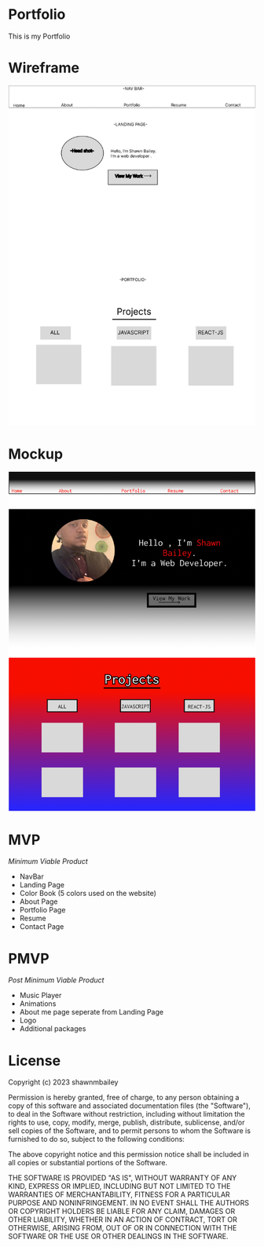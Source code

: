 # Portfolio
This is my Portfolio 

# Wireframe
![Wireframe](Wireframe.png)
# Mockup
![Mockup](Mockup.png)
# MVP
*Minimum Viable Product*

- NavBar
- Landing Page
- Color Book (5 colors used on the website)
- About Page
- Portfolio Page
- Resume
- Contact Page

# PMVP
 *Post Minimum Viable Product*
 - Music Player
 - Animations
 - About me page seperate from Landing Page
 - Logo
 - Additional packages

 # License 
 Copyright (c) 2023 shawnmbailey

Permission is hereby granted, free of charge, to any person obtaining a copy of this software and associated documentation files (the "Software"), to deal in the Software without restriction, including without limitation the rights to use, copy, modify, merge, publish, distribute, sublicense, and/or sell copies of the Software, and to permit persons to whom the Software is furnished to do so, subject to the following conditions:

The above copyright notice and this permission notice shall be included in all copies or substantial portions of the Software.

THE SOFTWARE IS PROVIDED "AS IS", WITHOUT WARRANTY OF ANY KIND, EXPRESS OR IMPLIED, INCLUDING BUT NOT LIMITED TO THE WARRANTIES OF MERCHANTABILITY, FITNESS FOR A PARTICULAR PURPOSE AND NONINFRINGEMENT. IN NO EVENT SHALL THE AUTHORS OR COPYRIGHT HOLDERS BE LIABLE FOR ANY CLAIM, DAMAGES OR OTHER LIABILITY, WHETHER IN AN ACTION OF CONTRACT, TORT OR OTHERWISE, ARISING FROM, OUT OF OR IN CONNECTION WITH THE SOFTWARE OR THE USE OR OTHER DEALINGS IN THE SOFTWARE.